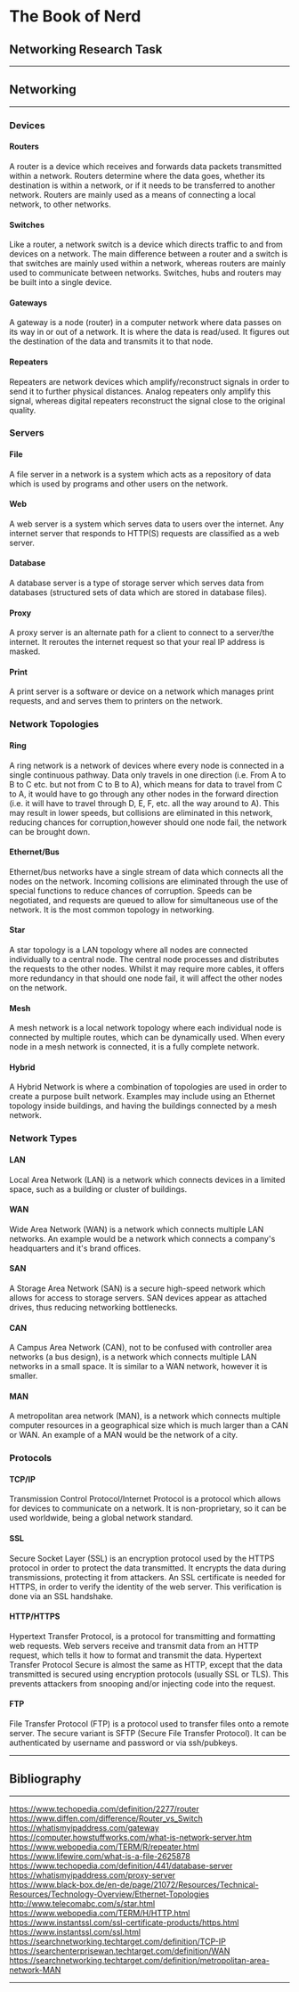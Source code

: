 # **The Book of Nerd**

## **Networking Research Task**

---

## **Networking**

---

### **Devices**

#### **Routers**

A router is a device which receives and forwards data packets transmitted within a network. Routers determine where the data goes, whether its destination is within a network, or if it needs to be transferred to another network. Routers are mainly used as a means of connecting a local network, to other networks.

#### **Switches**

Like a router, a network switch is a device which directs traffic to and from devices on a network. The main difference between a router and a switch is that switches are mainly used within a network, whereas routers are mainly used to communicate between networks. Switches, hubs and routers may be built into a single device.

#### **Gateways**

A gateway is a node (router) in a computer network where data passes on its way in or out of a network. It is where the data is read/used. It figures out the destination of the data and transmits it to that node.

#### **Repeaters**

Repeaters are network devices which amplify/reconstruct signals in order to send it to further physical distances. Analog repeaters only amplify this signal, whereas digital repeaters reconstruct the signal close to the original quality.

### **Servers**

#### **File**

A file server in a network is a system which acts as a repository of data which is used by programs and other users on the network.

#### **Web**

A web server is a system which serves data to users over the internet. Any internet server that responds to HTTP(S) requests are classified as a web server.

#### **Database**

A database server is a type of storage server which serves data from databases (structured sets of data which are stored in database files).

#### **Proxy**

A proxy server is an alternate path for a client to connect to a server/the internet. It reroutes the internet request so that your real IP address is masked.

#### **Print**

A print server is a software or device on a network which manages print requests, and and serves them to printers on the network.

### **Network Topologies**

#### **Ring**

A ring network is a network of devices where every node is connected in a single continuous pathway. Data only travels in one direction (i.e. From A to B to C etc. but not from C to B to A), which means for data to travel from C to A, it would have to go through any other nodes in the forward direction (i.e. it will have to travel through D, E, F, etc. all the way around to A). This may result in lower speeds, but collisions are eliminated in this network, reducing chances for corruption,however should one node fail, the network can be brought down.

#### **Ethernet/Bus**

Ethernet/bus networks have a single stream of data which connects all the nodes on the network. Incoming collisions are eliminated through the use of special functions to reduce chances of corruption. Speeds can be negotiated, and requests are queued to allow for simultaneous use of the network. It is the most common topology in networking.

#### **Star**

A star topology is a LAN topology where all nodes are connected individually to a central node. The central node processes and distributes the requests to the other nodes. Whilst it may require more cables, it offers more redundancy in that should one node fail, it will affect the other nodes on the network.

#### **Mesh**

A mesh network is a local network topology where each individual node is connected by multiple routes, which can be dynamically used. When every node in a mesh network is connected, it is a fully complete network.

#### **Hybrid**

A Hybrid Network is where a combination of topologies are used in order to create a purpose built network. Examples may include using an Ethernet topology inside buildings, and having the buildings connected by a mesh network.

### **Network Types**

#### **LAN**

Local Area Network (LAN) is a network which connects devices in a limited space, such as a building or cluster of buildings.

#### **WAN**

Wide Area Network (WAN) is a network which connects multiple LAN networks. An example would be a network which connects a company's headquarters and it's brand offices.

#### **SAN**

A Storage Area Network (SAN) is a secure high-speed network which allows for access to storage servers. SAN devices appear as attached drives, thus reducing networking bottlenecks.

#### **CAN**

A Campus Area Network (CAN), not to be confused with controller area networks (a bus design), is a network which connects multiple LAN networks in a small space. It is similar to a WAN network, however it is smaller.

#### **MAN**

A metropolitan area network (MAN), is a network which connects multiple computer resources in a geographical size which is much larger than a CAN or WAN. An example of a MAN would be the network of a city.

### **Protocols**

#### **TCP/IP**

Transmission Control Protocol/Internet Protocol is a protocol which allows for devices to communicate on a network. It is non-proprietary, so it can be used worldwide, being a global network standard.

#### **SSL**

Secure Socket Layer (SSL) is an encryption protocol used by the HTTPS protocol in order to protect the data transmitted. It encrypts the data during transmissions, protecting it from attackers. An SSL certificate is needed for HTTPS, in order to verify the identity of the web server. This verification is done via an SSL handshake.

#### **HTTP/HTTPS**

Hypertext Transfer Protocol, is a protocol for transmitting and formatting web requests. Web servers receive and transmit data from an HTTP request, which tells it how to format and transmit the data. Hypertext Transfer Protocol Secure is almost the same as HTTP, except that the data transmitted is secured using encryption protocols (usually SSL or TLS). This prevents attackers from snooping and/or injecting code into the request.

#### **FTP**

File Transfer Protocol (FTP) is a protocol used to transfer files onto a remote server. The secure variant is SFTP (Secure File Transfer Protocol). It can be authenticated by username and password or via ssh/pubkeys.

---

## **Bibliography**

---

<https://www.techopedia.com/definition/2277/router>  
<https://www.diffen.com/difference/Router_vs_Switch>  
<https://whatismyipaddress.com/gateway>  
<https://computer.howstuffworks.com/what-is-network-server.htm>  
<https://www.webopedia.com/TERM/R/repeater.html>  
<https://www.lifewire.com/what-is-a-file-2625878>  
<https://www.techopedia.com/definition/441/database-server>  
<https://whatismyipaddress.com/proxy-server>  
<https://www.black-box.de/en-de/page/21072/Resources/Technical-Resources/Technology-Overview/Ethernet-Topologies>  
<http://www.telecomabc.com/s/star.html>  
<https://www.webopedia.com/TERM/H/HTTP.html>  
<https://www.instantssl.com/ssl-certificate-products/https.html>  
<https://www.instantssl.com/ssl.html>  
<https://searchnetworking.techtarget.com/definition/TCP-IP>  
<https://searchenterprisewan.techtarget.com/definition/WAN>  
<https://searchnetworking.techtarget.com/definition/metropolitan-area-network-MAN>  

---
